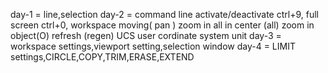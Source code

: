 day-1 = line,selection
day-2 = command line activate/deactivate ctrl+9,
        full screen ctrl+0,
        workspace moving( pan )
        zoom in all in center (all) zoom in object(O)
        refresh (regen)
        UCS user cordinate system
        unit
day-3 = workspace settings,viewport setting,selection window
day-4 = LIMIT settings,CIRCLE,COPY,TRIM,ERASE,EXTEND
